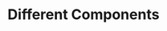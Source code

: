 ---
types: "word"

title: "Different Components"

categories: ['']

tags: ['Different', 'Components']

arabic: 'المكونات المختلفة والمتفردة'

arexps: []

enwords: ['Different Components']

enexps: []

arlexicons: 'ك'

enlexicons: 'D'

authors: ['Ruqayya Roshdy']

translators: ['']

citations: 'العربية والذكاء الاصطناعي'

sources: 'مركز الملك عبدالله بن عبدالعزيز الدولي لخدمة اللغة العربية'

word: "true"

slug: ""
---